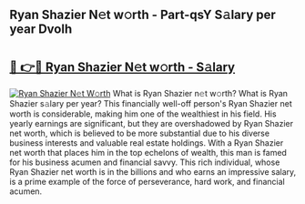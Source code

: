 ## Ryan Shazier N𝚎t w𝚘rth - Part-qsY S𝚊lary per year Dvolh

# <h2><a href="http://gc4r2fl.nevu.top/?p=Ryan+Shazier">🔗 👉🔴 Ryan Shazier N𝚎t w𝚘rth - S𝚊lary</a></h2>

[![Ryan Shazier N𝚎t W𝚘rth](https://i.imgur.com/Oavwk0R.jpeg)](http://gc4r2fl.nevu.top/?p=Ryan+Shazier)
What is Ryan Shazier n𝚎t w𝚘rth? What is Ryan Shazier s𝚊lary per year?
This financially well-off person's Ryan Shazier net worth is considerable, making him one of the wealthiest in his field. His yearly earnings are significant, but they are overshadowed by Ryan Shazier net worth, which is believed to be more substantial due to his diverse business interests and valuable real estate holdings. With a Ryan Shazier net worth that places him in the top echelons of wealth, this man is famed for his business acumen and financial savvy. This rich individual, whose Ryan Shazier net worth is in the billions and who earns an impressive salary, is a prime example of the force of perseverance, hard work, and financial acumen.
